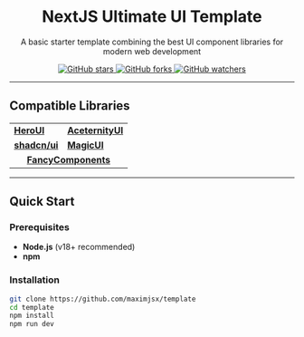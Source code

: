 <div align="center">
  <h1>NextJS Ultimate UI Template</h1>
  <p>A basic starter template combining the best UI component libraries for modern web development</p>
  <div>
    <a href="https://github.com/maximjsx/template">
      <img src="https://img.shields.io/github/stars/maximjsx/template.svg?style=social" alt="GitHub stars">
    </a>
    <a href="https://github.com/maximjsx/template">
      <img src="https://img.shields.io/github/forks/maximjsx/template.svg?style=social" alt="GitHub forks">
    </a>
    <a href="https://github.com/maximjsx/template">
      <img src="https://img.shields.io/github/watchers/maximjsx/template.svg?style=social" alt="GitHub watchers">
    </a>
  </div>
</div>

---

## Compatible Libraries

<table>
  <tr>
    <td><a href="https://www.heroui.com/"><strong>HeroUI</strong></a></td>
    <td><a href="https://ui.aceternity.com/"><strong>AceternityUI</strong></a></td>
  </tr>
  <tr>
    <td><a href="https://ui.shadcn.com/"><strong>shadcn/ui</strong></a></td>
    <td><a href="https://magicui.design/"><strong>MagicUI</strong></a></td>
  </tr>
  <tr>
    <td colspan="2" align="center">
      <a href="https://www.fancycomponents.dev/"><strong>FancyComponents</strong></a>
    </td>
  </tr>
</table>

---

## Quick Start

### Prerequisites
- **Node.js** (v18+ recommended)
- **npm**

### Installation

```bash
git clone https://github.com/maximjsx/template
cd template
npm install
npm run dev
```
